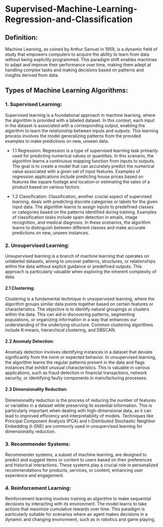 # Supervised-Machine-Learning-Regression-and-Classification

## Definition:
Machine Learning, as coined by Arthur Samuel in 1959, is a dynamic field of study that empowers computers to acquire the ability to learn from data without being explicitly programmed. This paradigm shift enables machines to adapt and improve their performance over time, making them adept at handling complex tasks and making decisions based on patterns and insights derived from data.

## Types of Machine Learning Algorithms:

### 1. Supervised Learning:
Supervised learning is a foundational approach in machine learning, where the algorithm is provided with a labeled dataset. In this context, each input in the dataset is associated with a corresponding output, enabling the algorithm to learn the relationship between inputs and outputs. This learning process involves the model generalizing patterns from the provided examples to make predictions on new, unseen data.

- 1.1 Regression:
Regression is a type of supervised learning task primarily used for predicting numerical values or quantities. In this scenario, the algorithm learns a continuous mapping function from inputs to outputs. The goal is to create a model that can accurately predict the numerical value associated with a given set of input features. Examples of regression applications include predicting house prices based on features like square footage and location or estimating the sales of a product based on various factors.

- 1.2 Classification:
Classification, another crucial aspect of supervised learning, deals with predicting discrete categories or labels for the given input data. The algorithm learns to assign inputs to predefined classes or categories based on the patterns identified during training. Examples of classification tasks include spam detection in emails, image recognition, and medical diagnosis. In these scenarios, the algorithm learns to distinguish between different classes and make accurate predictions on new, unseen instances.

### 2. Unsupervised Learning:
Unsupervised learning is a branch of machine learning that operates on unlabeled datasets, aiming to uncover patterns, structures, or relationships within the data without explicit guidance or predefined outputs. This approach is particularly valuable when exploring the inherent complexity of data.

#### 2.1 Clustering:
Clustering is a fundamental technique in unsupervised learning, where the algorithm groups similar data points together based on certain features or characteristics. The objective is to identify natural groupings or clusters within the data. This can aid in discovering patterns, segmenting populations, or organizing information in a way that enhances our understanding of the underlying structure. Common clustering algorithms include K-means, hierarchical clustering, and DBSCAN.

#### 2.2 Anomaly Detection:
Anomaly detection involves identifying instances in a dataset that deviate significantly from the norm or expected behavior. In unsupervised learning, the algorithm learns the regular patterns present in the data and flags instances that exhibit unusual characteristics. This is valuable in various applications, such as fraud detection in financial transactions, network security, or identifying faulty components in manufacturing processes.

#### 2.3 Dimensionality Reduction:
Dimensionality reduction is the process of reducing the number of features or variables in a dataset while preserving its essential information. This is particularly important when dealing with high-dimensional data, as it can lead to improved efficiency and interpretability of models. Techniques like Principal Component Analysis (PCA) and t-Distributed Stochastic Neighbor Embedding (t-SNE) are commonly used in unsupervised learning for dimensionality reduction.


### 3. Recommender Systems:
Recommender systems, a subset of machine learning, are designed to predict and suggest items or content to users based on their preferences and historical interactions. These systems play a crucial role in personalized recommendations for products, services, or content, enhancing user experience and engagement.

### 4. Reinforcement Learning:
Reinforcement learning involves training an algorithm to make sequential decisions by interacting with its environment. The model learns to take actions that maximize cumulative rewards over time. This paradigm is particularly suitable for scenarios where an agent makes decisions in a dynamic and changing environment, such as in robotics and game playing.

